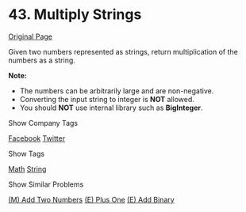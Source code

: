 # 43. Multiply Strings

[Original Page](https://leetcode.com/problems/multiply-strings/)

Given two numbers represented as strings, return multiplication of the numbers as a string.

**Note:**  

*   The numbers can be arbitrarily large and are non-negative.
*   Converting the input string to integer is **NOT** allowed.
*   You should **NOT** use internal library such as **BigInteger**.

<div>

<div id="company_tags" class="btn btn-xs btn-warning">Show Company Tags</div>

<span class="hidebutton">[Facebook](/company/facebook/) [Twitter](/company/twitter/)</span></div>

<div>

<div id="tags" class="btn btn-xs btn-warning">Show Tags</div>

<span class="hidebutton">[Math](/tag/math/) [String](/tag/string/)</span></div>

<div>

<div id="similar" class="btn btn-xs btn-warning">Show Similar Problems</div>

<span class="hidebutton">[(M) Add Two Numbers](/problems/add-two-numbers/) [(E) Plus One](/problems/plus-one/) [(E) Add Binary](/problems/add-binary/)</span></div>